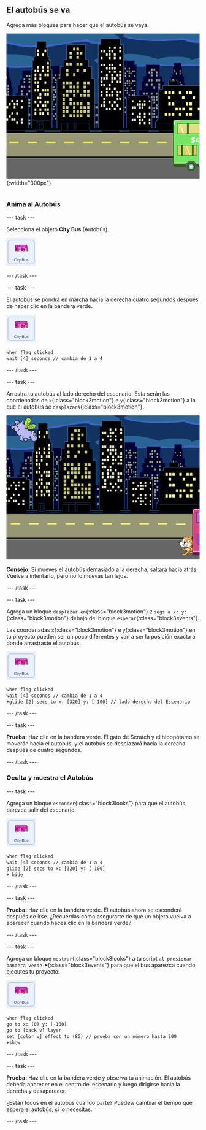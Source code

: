 ## El autobús se va

<div style="display: flex; flex-wrap: wrap">
<div style="flex-basis: 200px; flex-grow: 1; margin-right: 15px;">
Agrega más bloques para hacer que el autobús se vaya.
</div>
<div>

![El escenario mostrando que el autobús se ha movido hacia la derecha.](Images/bus-leaving.png){:width="300px"}

</div>
</div>

### Anima al Autobús

--- task ---

Selecciona el objeto **City Bus** (Autobús).

![El objeto Autobús.](images/bus-sprite.png)

--- /task ---

--- task ---

El autobús se pondrá en marcha hacia la derecha cuatro segundos después de hacer clic en la bandera verde.

![El objeto Autobús.](images/bus-sprite.png)

```blocks3
when flag clicked 
wait [4] seconds // cambia de 1 a 4
```

--- /task ---

--- task ---

Arrastra tu autobús al lado derecho del escenario. Esta serán las coordenadas de `x`{:class="block3motion"} e `y`{:class="block3motion"} a la que el autobús se `desplazará`{:class="block3motion"}.

![](images/bus-right.png)

**Consejo:** Si mueves el autobús demasiado a la derecha, saltará hacia atrás. Vuelve a intentarlo, pero no lo muevas tan lejos.

--- /task ---

--- task ---

Agrega un bloque `desplazar en`{:class="block3motion"} `2` `segs a x: y:`{:class="block3motion"} debajo del bloque `esperar`{:class="block3events"}.

Las coordenadas `x`{:class="block3motion"} e `y`{:class="block3motion"} en tu proyecto pueden ser un poco diferentes y van a ser la posición exacta a donde arrastraste el autobús.

![El objeto Autobús.](images/bus-sprite.png)

```blocks3
when flag clicked 
wait [4] seconds // cambia de 1 a 4
+glide [2] secs to x: [320] y: [-100] // lado derecho del Escenario
```

--- /task ---

--- task ---

**Prueba:** Haz clic en la bandera verde. El gato de Scratch y el hipopótamo se moverán hacia el autobús, y el autobús se desplazará hacia la derecha después de cuatro segundos.

--- /task ---

### Oculta y muestra el Autobús

--- task ---

Agrega un bloque `esconder`{:class="block3looks"} para que el autobús parezca salir del escenario:

![El objeto Autobús.](images/bus-sprite.png)

```blocks3
when flag clicked 
wait [4] seconds // cambia de 1 a 4
glide [2] secs to x: [320] y: [-100]
+ hide
```
--- /task ---

--- task ---

**Prueba:** Haz clic en la bandera verde. El autobús ahora se esconderá después de irse. ¿Recuerdas cómo asegurarte de que un objeto vuelva a aparecer cuando haces clic en la bandera verde?

--- /task ---

--- task ---

Agrega un bloque `mostrar`{:class="block3looks"} a tu script `al presionar bandera verde ⚑`{:class="block3events"} para que el bus aparezca cuando ejecutes tu proyecto:

![El objeto Autobús.](images/bus-sprite.png)

```blocks3
when flag clicked
go to x: (0) y: (-100)
go to [back v] layer
set [color v] effect to (85) // prueba con un número hasta 200
+show
```

--- /task ---

--- task ---

**Prueba:** Haz clic en la bandera verde y observa tu animación. El autobús debería aparecer en el centro del escenario y luego dirigirse hacia la derecha y desaparecer.

¿Están todos en el autobús cuando parte? Puedew cambiar el tiempo que espera el autobús, si lo necesitas.

--- /task ---
